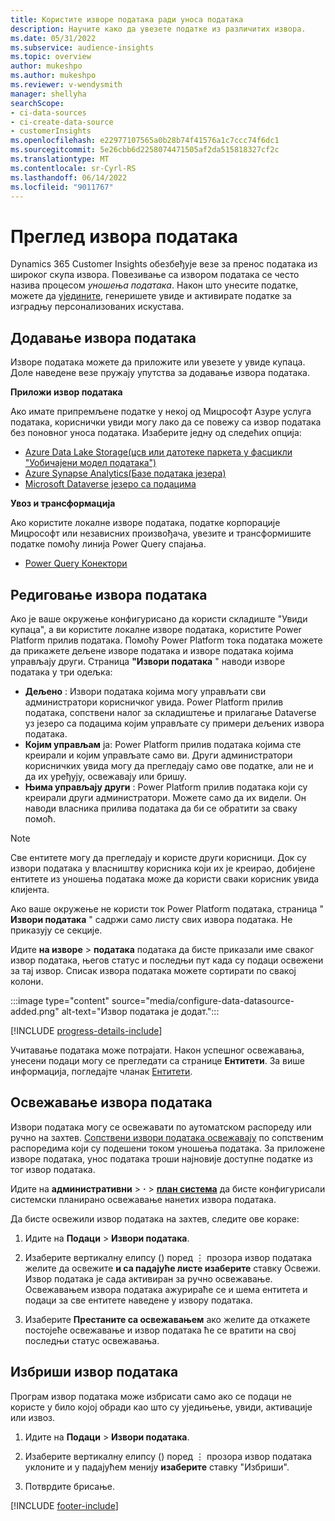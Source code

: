 ```yaml
---
title: Користите изворе података ради уноса података
description: Научите како да увезете податке из различитих извора.
ms.date: 05/31/2022
ms.subservice: audience-insights
ms.topic: overview
author: mukeshpo
ms.author: mukeshpo
ms.reviewer: v-wendysmith
manager: shellyha
searchScope:
- ci-data-sources
- ci-create-data-source
- customerInsights
ms.openlocfilehash: e22977107565a0b28b74f41576a1c7ccc74f6dc1
ms.sourcegitcommit: 5e26cbb6d2258074471505af2da515818327cf2c
ms.translationtype: MT
ms.contentlocale: sr-Cyrl-RS
ms.lasthandoff: 06/14/2022
ms.locfileid: "9011767"
---
```

# <a name="data-sources-overview"></a>Преглед извора података

Dynamics 365 Customer Insights обезбеђује везе за пренос података из широког скупа извора. Повезивање са извором података се често назива процесом *уношења података*. Након што унесите податке, можете да [уједините](data-unification.md), генеришете увиде и активирате податке за изградњу персонализованих искустава.

## <a name="add-data-sources"></a>Додавање извора података

Изворе података можете да приложите или увезете у увиде купаца. Доле наведене везе пружају упутства за додавање извора података.

**Приложи извор података**

Ако имате припремљене податке у некој од Мицрософт Азуре услуга података, кориснички увиди могу лако да се повежу са извор података без поновног уноса података. Изаберите једну од следећих опција:
- [Azure Data Lake Storage(цсв или датотеке паркета у фасцикли "Уобичајени модел података")](connect-common-data-model.md)
- [Azure Synapse Analytics(Базе података језера)](connect-synapse.md)
- [Microsoft Dataverse језеро са подацима](connect-dataverse-managed-lake.md)

**Увоз и трансформација**

Ако користите локалне изворе података, податке корпорације Мицрософт или независних произвођача, увезите и трансформишите податке помоћу линија Power Query спајања.
- [Power Query Конектори](connect-power-query.md)

## <a name="review-data-sources"></a>Редиговање извора података

Ако је ваше окружење конфигурисано да користи складиште "Увиди купаца", а ви користите локалне изворе података, користите Power Platform прилив података. Помоћу Power Platform тока података можете да прикажете дељене изворе података и изворе података којима управљају други. Страница **"Извори података** " наводи изворе података у три одељка:
- **Дељено** : Извори података којима могу управљати сви администратори корисничког увида. Power Platform прилив података, сопствени налог за складиштење и прилагање Dataverse уз језеро са подацима којим управљате су примери дељених извора података.
- **Којим управљам** ја: Power Platform прилив података којима сте креирали и којим управљате само ви. Други администратори корисничких увида могу да прегледају само ове податке, али не и да их уређују, освежавају или бришу.
- **Њима управљају други** : Power Platform прилив података који су креирали други администратори. Можете само да их видели. Он наводи власника прилива података да би се обратити за сваку помоћ.
> [!NOTE]
> Све ентитете могу да прегледају и користе други корисници. Док су извори података у власништву корисника који их је креирао, добијене ентитете из уношења података може да користи сваки корисник увида клијента.

Ако ваше окружење не користи ток Power Platform података, страница " **Извори података** " садржи само листу свих извора података. Не приказују се секције.

Идите **на изворе** > **података** података да бисте приказали име сваког извор података, његов статус и последњи пут када су подаци освежени за тај извор. Списак извора података можете сортирати по свакој колони.

:::image type="content" source="media/configure-data-datasource-added.png" alt-text="Извор података је додат.":::

[!INCLUDE [progress-details-include](includes/progress-details-pane.md)]

Учитавање података може потрајати. Након успешног освежавања, унесени подаци могу се прегледати са странице **Ентитети**. За више информација, погледајте чланак [Ентитети](entities.md).

## <a name="refresh-data-sources"></a>Освежавање извора података

Извори података могу се освежавати по аутоматском распореду или ручно на захтев. [Сопствени извори података освежавају](connect-power-query.md#add-data-from-on-premises-data-sources) по сопственим распоредима који су подешени током уношења података. За приложене изворе података, унос података троши најновије доступне податке из тог извор података.

Идите на **административни** > **·** > [**план система**](system.md#schedule-tab) да бисте конфигурисали системски планирано освежавање нанетих извора података.

Да бисте освежили извор података на захтев, следите ове кораке:

1. Идите на **Подаци** > **Извори података**.

1. Изаберите вертикалну елипсу () поред &vellip; прозора извор података желите да освежите **и са падајуће листе изаберите** ставку Освежи. Извор података је сада активиран за ручно освежавање. Освежавањем извора података ажурираће се и шема ентитета и подаци за све ентитете наведене у извору података.

1. Изаберите **Престаните са освежавањем** ако желите да откажете постојеће освежавање и извор података ће се вратити на свој последњи статус освежавања.

## <a name="delete-a-data-source"></a>Избриши извор података

Програм извор података може избрисати само ако се подаци не користе у било којој обради као што су уједињење, увиди, активације или извоз.

1. Идите на **Подаци** > **Извори података**.

2. Изаберите вертикалну елипсу () поред &vellip; прозора извор података уклоните и у падајућем менију **изаберите** ставку "Избриши".

3. Потврдите брисање.


[!INCLUDE [footer-include](includes/footer-banner.md)]
